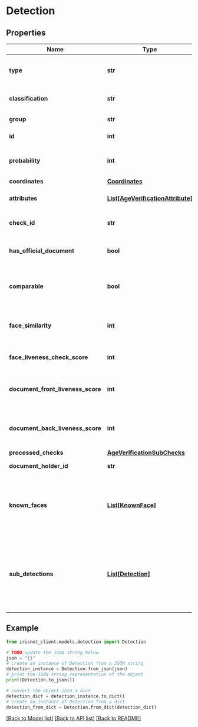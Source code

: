 # Detection


## Properties

Name | Type | Description | Notes
------------ | ------------- | ------------- | -------------
**type** | **str** | Used as a type discriminator for json to object conversion. | [optional] 
**classification** | **str** | The classification of the recognized object. | [optional] 
**group** | **str** | The group of the classification. | [optional] 
**id** | **int** | The id of the detection object. | [optional] 
**probability** | **int** | The probability that the object found matches the classification. | [optional] 
**coordinates** | [**Coordinates**](Coordinates.md) |  | [optional] 
**attributes** | [**List[AgeVerificationAttribute]**](AgeVerificationAttribute.md) | Attributes of the _ageVerification_ detection. | [optional] 
**check_id** | **str** | The id of the check that lead to the detection | [optional] 
**has_official_document** | **bool** | Indicates whether the identified document is official | [optional] 
**comparable** | **bool** | Indicates whether the provided selfie-image is comparable to the document | [optional] 
**face_similarity** | **int** | Indicates the similarity-level of whether two faces belong to the same person | [optional] 
**face_liveness_check_score** | **int** | Indicates the liveness score of the selfie image | [optional] 
**document_front_liveness_score** | **int** | Indicates the liveness score of the front side image of the document | [optional] 
**document_back_liveness_score** | **int** | Indicates the liveness score of the back side image of the document | [optional] 
**processed_checks** | [**AgeVerificationSubChecks**](AgeVerificationSubChecks.md) |  | [optional] 
**document_holder_id** | **str** | The id of the documentHolder | [optional] 
**known_faces** | [**List[KnownFace]**](KnownFace.md) | A list of known faces, describing which other documentHolders match this documentHolder with a certain similarity | [optional] 
**sub_detections** | [**List[Detection]**](Detection.md) | A set of sub-detection that are particular to the _face_ detection. Mainly contains detections that were activated with the _attributesCheck_ prototype. | [optional] 

## Example

```python
from irisnet_client.models.detection import Detection

# TODO update the JSON string below
json = "{}"
# create an instance of Detection from a JSON string
detection_instance = Detection.from_json(json)
# print the JSON string representation of the object
print(Detection.to_json())

# convert the object into a dict
detection_dict = detection_instance.to_dict()
# create an instance of Detection from a dict
detection_from_dict = Detection.from_dict(detection_dict)
```
[[Back to Model list]](../README.md#documentation-for-models) [[Back to API list]](../README.md#documentation-for-api-endpoints) [[Back to README]](../README.md)


